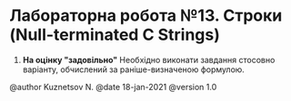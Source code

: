 # Лабораторна робота №13.  Строки (Null-terminated C Strings)

1. **На оцінку "задовільно"** Необхідно виконати завдання стосовно варіанту, обчислений за раніше-визначеною формулою.

@author Kuznetsov N.
@date 18-jan-2021
@version 1.0